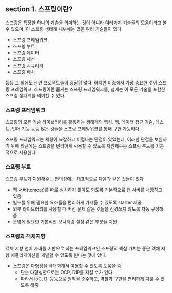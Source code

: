 ## section 1. 스프링이란?
스프링은 특정한 하나의 기술을 의미하는 것이 아니라 여러가지 기술들의 모음이라고 볼 수 있으며, 이 스프링 생태계 내부에는 많은 여러 기술들이 있다
- 스프링 프레임워크
- 스프링 부트
- 스프링 데이터
- 스프링 세선
- 스프링 시큐리티
- 스프링 배치 

등등 그 외에도 관련 프로젝트들이 굉장히 많다. 하지만 이중에서 가장 중요한 것이 스프링 프레임워크.
스프링이란 좁게는 스프링 프레임워크를, 넓게는 이 모든 기술을 포함한 스프링 생태계를 의미할 수 있다.

### 스프링 프레임워크
스프링의 모든 기술 라이브러리를 활용하는 생태계의 핵심. 웹, 데이터 접근 기술, 테스트, 언어 기능 등등 많은 것들을 스프링 프레임워크를 통해 구현 가능하다.

스프링 프레임워크는 세팅이 복잡하고 어렵다는 단점이 있었는데, 이러한 단점을 보완하기 위해 최근에는 스프링을 편리하게 사용할 수 있도록 지원해주는 스프링 부트를 기본적으로 사용한다.

### 스프링 부트
스프링 부트가 지원해주는 편의성에는 대표적으로 다음과 같은 것들이 있다
- 웹 서버(tomcat)를 따로 설치하지 않아도 되도록 기본적으로 웹 서버를 내장하고 있음
- 빌드를 위해 필요한 요소들을 편리하게 가져올 수 있도록 starter 제공
- 외부 라이브러리를 사용할 때 버전 문제 같은 것들을 신경쓰지 않도록 자동 구성해줌
- 운영에 필요한 기본적인 모니터링 설정 같은 부분들 지원

### 스프링과 객체지향
객체 지향 언어 자바를 기반으로 하는 프레임워크인 스프링의 핵심 가치는 좋은 객체 지향 애플리케이션을 개발할 수 있도록 한다는 것에 있다.
- 스프링은 다형성을 극대화해서 이용할 수 있도록 도움을 줌
	- 단순 다형성만으로는 OCP, DIP를 지킬 수가 없다
	- 따라서 IoC, DI 등등으로 원칙을 준수하고, 역할과 구현을 편리하게 다룰 수 있도록 해줌





